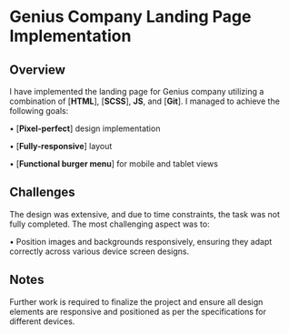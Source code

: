# Genius Company Landing Page Implementation

## Overview
I have implemented the landing page for Genius company utilizing a combination of [**HTML**], [**SCSS**], **JS**, and [**Git**]. I managed to achieve the following goals:

•  [**Pixel-perfect**] design implementation

•  [**Fully-responsive**] layout

•  [**Functional burger menu**] for mobile and tablet views


## Challenges
The design was extensive, and due to time constraints, the task was not fully completed. The most challenging aspect was to:

•  Position images and backgrounds responsively, ensuring they adapt correctly across various device screen designs.


## Notes
Further work is required to finalize the project and ensure all design elements are responsive and positioned as per the specifications for different devices.

